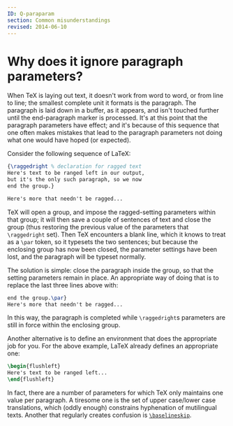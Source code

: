 ```yaml
---
ID: Q-paraparam
section: Common misunderstandings
revised: 2014-06-10
---
```

# Why does it ignore paragraph parameters?

When TeX is laying out text, it doesn't work from word to word, or
from line to line; the smallest complete unit it formats is the
paragraph.  The paragraph is laid down in a buffer, as it appears, and
isn't touched further until the end-paragraph marker is processed.
It's at this point that the paragraph parameters have effect; and it's
because of this sequence that one often makes mistakes that lead to
the paragraph parameters not doing what one would have hoped (or
expected).

Consider the following sequence of LaTeX:
<!-- {% raw %} -->
```latex
{\raggedright % declaration for ragged text
Here's text to be ranged left in our output,
but it's the only such paragraph, so we now
end the group.}

Here's more that needn't be ragged...
```
<!-- {% endraw %} -->
TeX will open a group, and impose the ragged-setting parameters within
that group; it will then save a couple of sentences of text and
close the group (thus restoring the previous value of the
parameters that `\raggedright` set).  Then TeX encounters a blank
line, which it knows to treat as a `\par` token, so it typesets the
two sentences; but because the enclosing group has now been closed,
the parameter settings have been lost, and the paragraph will be
typeset normally.

The solution is simple: close the paragraph inside the group, so that
the setting parameters remain in place.  An appropriate way of doing
that is to replace the last three lines above with:
<!-- {% raw %} -->
```latex
end the group.\par}
Here's more that needn't be ragged...
```
<!-- {% endraw %} -->
In this way, the paragraph is completed while `\raggedright`s
parameters are still in force within the enclosing group.

Another alternative is to define an environment that does the
appropriate job for you.  For the above example, LaTeX already
defines an appropriate one:
```latex
\begin{flushleft}
Here's text to be ranged left...
\end{flushleft}
```

In fact, there are a number of parameters for which TeX only
maintains one value per paragraph.  A tiresome one is the set of upper
case/lower case translations, which (oddly enough) constrains
hyphenation of mutilingual texts.  Another that regularly creates
confusion is [`\baselineskip`](FAQ-baselinepar.md).

